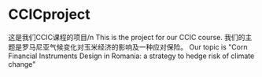 # CCICproject
这是我们CCIC课程的项目/n
This is the project for our CCIC course.
我们的主题是罗马尼亚气候变化对玉米经济的影响及一种应对保险。
Our topic is "Corn Financial Instruments Design in Romania: a strategy to hedge risk of climate change"

